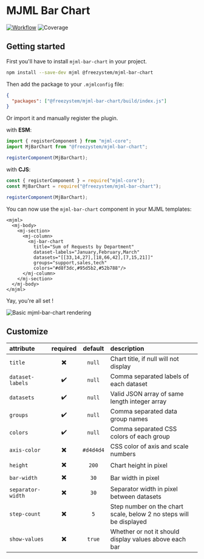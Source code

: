 # MJML Bar Chart
[![Workflow](https://img.shields.io/github/actions/workflow/status/Freezystem/mjml-bar-chart/test.yml?logo=github)](https://github.com/Freezystem/mjml-bar-chart/actions/workflows/test.yml?query=branch%3Amain)
![Coverage](https://img.shields.io/endpoint?url=https://raw.githubusercontent.com/wiki/Freezystem/mjml-bar-chart/coverage-diff-badge.json&logo=jest)

## Getting started

First you'll have to install `mjml-bar-chart` in your project.

```sh
npm install --save-dev mjml @freezystem/mjml-bar-chart
```

Then add the package to your `.mjmlconfig` file:

```json
{
  "packages": ["@freezystem/mjml-bar-chart/build/index.js"]
}
```

Or import it and manually register the plugin.

with **ESM**:

```js
import { registerComponent } from "mjml-core";
import MjBarChart from "@freezystem/mjml-bar-chart";

registerComponent(MjBarChart);
```

with **CJS**:

```js
const { registerComponent } = require("mjml-core");
const MjBarChart = require("@freezystem/mjml-bar-chart");

registerComponent(MjBarChart);
```

You can now use the `mjml-bar-chart` component in your MJML templates:

```mjml
<mjml>
  <mj-body>
    <mj-section>
      <mj-column>
        <mj-bar-chart
          title="Sum of Requests by Department"
          dataset-labels="January,February,March"
          datasets="[[33,14,27],[18,66,42],[7,15,21]]"
          groups="support,sales,tech"
          colors="#d8f3dc,#95d5b2,#52b788"/>
      </mj-column>
    </mj-section>
  </mj-body>
</mjml>
```

Yay, you're all set !

![Basic mjml-bar-chart rendering](https://repository-images.githubusercontent.com/398511647/a3509d00-707c-48e4-9686-7c1281b2af10)

## Customize

| attribute         | required |  default  | description                                                        |
| :---------------- | :------: | :-------: | :----------------------------------------------------------------- |
| `title`           |    ✖️    |  `null`   | Chart title, if null will not display                              |
| `dataset-labels`  |    ✔️    |  `null`   | Comma separated labels of each dataset                             |
| `datasets`        |    ✔️    |  `null`   | Valid JSON array of same length integer array                      |
| `groups`          |    ✔️    |  `null`   | Comma separated data group names                                   |
| `colors`          |    ✔️    |  `null`   | Comma separated CSS colors of each group                           |
| `axis-color`      |    ✖️    | `#d4d4d4` | CSS color of axis and scale numbers                                |
| `height`          |    ✖️    |   `200`   | Chart height in pixel                                              |
| `bar-width`       |    ✖️    |   `30`    | Bar width in pixel                                                 |
| `separator-width` |    ✖️    |   `30`    | Separator width in pixel between datasets                          |
| `step-count`      |    ✖️    |    `5`    | Step number on the chart scale, below 2 no steps will be displayed |
| `show-values`     |    ✖️    |  `true`   | Whether or not it should display values above each bar             |
